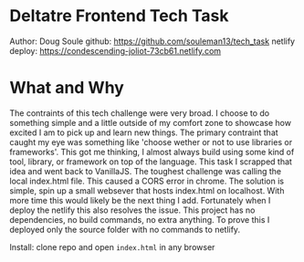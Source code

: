 # Deltatre Frontend Tech Task
Author: Doug Soule
github: https://github.com/souleman13/tech_task
netlify deploy: https://condescending-joliot-73cb61.netlify.com

# What and Why

The contraints of this tech challenge were very broad. I choose to do something simple and a little
outside of my comfort zone to showcase how excited I am to pick up and learn new things. The primary contraint
that caught my eye was something like 'choose wether or not to use libraries or frameworks'. This got me thinking,
I almost always build using some kind of tool, library, or framework on top of the language. This task I scrapped that idea
and went back to VanillaJS. The toughest challenge was calling the local index.html file. This caused a CORS error in chrome. The solution is simple, spin up a small websever that hosts index.html on localhost. With more time this would likely be the next thing I add. Fortunately when I deploy the netlify this also resolves the issue. This project has no dependencies, no build commands, no extra anything. To prove this I deployed
only the source folder with no commands to netlify.

Install: clone repo and open `index.html` in any browser

